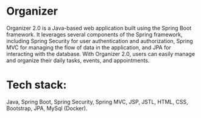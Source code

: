 # Organizer
Organizer 2.0 is a Java-based web application built using the Spring Boot framework. It leverages several components of the Spring framework, including Spring Security for user authentication and authorization, Spring MVC for managing the flow of data in the application, and JPA for interacting with the database. With Organizer 2.0, users can easily manage and organize their daily tasks, events, and appointments. 
# Tech stack:
Java, Spring Boot, Spring Security, Spring MVC, JSP, JSTL, HTML, CSS, Bootstrap, JPA, MySql (Docker).
